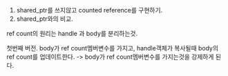 1. shared_ptr를 쓰지않고 counted reference를 구현하기.
2. shared_ptr와의 비교.


ref count의 원리는 handle 과 body를 분리하는것.

첫번째 버전.
body가 ref count멤버변수를 가지고, handle객체가 복사될때 body의 ref count를 업데이트한다.
-> body가 ref count멤버변수를 가지는것을 강제하게 된다.
